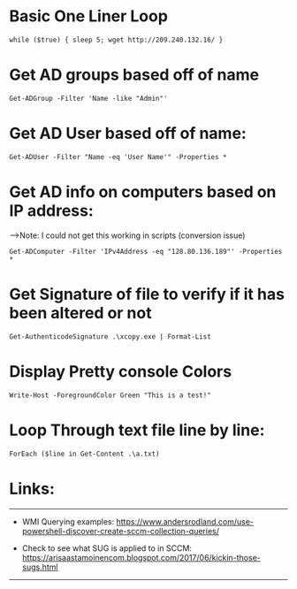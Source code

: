 # Basic One Liner Loop

```
while ($true) { sleep 5; wget http://209.240.132.16/ }
```

# Get AD groups based off of name
```
Get-ADGroup -Filter 'Name -like "Admin"'
```

# Get AD User based off of name:
```
Get-ADUser -Filter "Name -eq 'User Name'" -Properties *
```

# Get AD info on computers based on IP address:
-->Note: I could not get this working in scripts (conversion issue)

```
Get-ADComputer -Filter 'IPv4Address -eq "128.80.136.189"' -Properties *
```

# Get Signature of file to verify if it has been altered or not
```
Get-AuthenticodeSignature .\xcopy.exe | Format-List

```

# Display Pretty console Colors
```
Write-Host -ForegroundColor Green "This is a test!"
```

# Loop Through text file line by line:
```
ForEach ($line in Get-Content .\a.txt)
```

# Links:
---
- WMI Querying examples:
https://www.andersrodland.com/use-powershell-discover-create-sccm-collection-queries/

- Check to see what SUG is applied to in SCCM:
https://arisaastamoinencom.blogspot.com/2017/06/kickin-those-sugs.html

---
